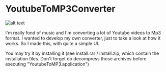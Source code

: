 # YoutubeToMP3Converter

![alt text](https://github.com/DorianNaaji/YoutubeToMP3Converter/blob/master/ui.png "User interface")

I'm really fond of music and I'm converting a lot of Youtube videos to Mp3 format.
I wanted to develop my own converter, just to take a look at how it works. So I made this, with quite a simple UI.

You may try it by installing it (see install.rar / install.zip, which contain the installation files. Don't forget do decompress those archives before executing "YoutubeToMP3.application")
